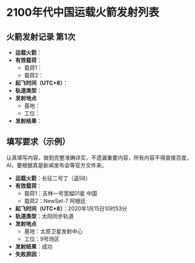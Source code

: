 <!--
 * @Author: blueWALL-E
 * @Date: 2025-06-23 15:03:38
 * @LastEditTime: 2025-06-24 15:21:21
 * @FilePath: \Chinese Aerospace History\中国火箭发射统计-模板.md
 * @Description: 年代中国运载火箭发射列表
 * @Wearing:  Read only, do not modify place!!! 
 * @Shortcut keys:  ctrl+alt+/ ctrl+alt+z
-->

# 2100年代中国运载火箭发射列表

## 火箭发射记录 第1次

- **运载火箭**：
- **有效载荷**：
  - 载荷1：
  - 载荷2：
- **起飞时间（UTC+8）**：
- **轨道类型**：
- **发射地点**
  - 基地：
  - 工位：
- **发射结果**：

## 填写要求（示例）

认真填写内容，做到完整准确详实，不遗漏重要内容，所有内容不得直接百度，AI，要根据真是新闻发布会等官方文件来。

- **运载火箭**：长征二号丁（遥58）
- **有效载荷**：
  - 载荷1：吉林一号宽幅01星 中国
  - 载荷2：NewSet-7 阿根廷
- **起飞时间（UTC+8）**：2020年1月15日10时53分
- **轨道类型**：太阳同步轨道
- **发射地点**
  - 基地：太原卫星发射中心
  - 工位：9号场区
- **发射结果**：成功
- **失败原因**：
